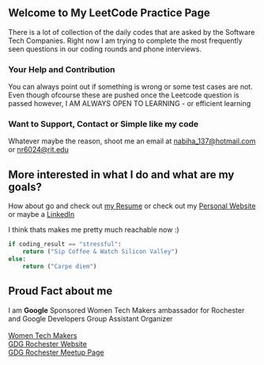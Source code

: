 ## Welcome to My LeetCode Practice Page

There is a lot of collection of the daily codes that are asked by the Software Tech Companies.
Right now I am trying to complete the most frequently seen questions in our coding rounds and phone interviews.

### Your Help and Contribution
You can always point out if something is wrong or some test cases are not. Even though ofcourse these are pushed once the Leetcode question is passed however, I AM ALWAYS OPEN TO LEARNING - or efficient learning

### Want to Support, Contact or Simple like my code 

Whatever maybe the reason, shoot me an email at nabiha_137@hotmail.com or nr6024@rit.edu

## More interested in what I do and what are my goals?

How about go and check out [my Resume](https://github.com/nabiharaza/Resume/blob/master/Resume__Nabiha_Raza.pdf) 
or check out my [Personal Website](https://www.cs.rit.edu/~nr6024/)
or maybe a [LinkedIn](https://www.linkedin.com/in/nabiha-raza/)

I think thats makes me pretty much reachable now :)

```python
if coding_result == "stressful":
    return ("Sip Coffee & Watch Silicon Valley")
else:
    return ("Carpe diem")
```
## Proud Fact about me
I am **Google** Sponsored Women Tech Makers ambassador for Rochester and Google Developers Group Assistant Organizer<br><br>
[Women Tech Makers](https://www.womentechmakers.com/ambassadors/nabiha-raza) <br>
[GDG Rochester Website](https://gdg-rochester.firebaseapp.com/team) <br>
[GDG Rochester Meetup Page](https://www.meetup.com/GDG-Rochester/) 

